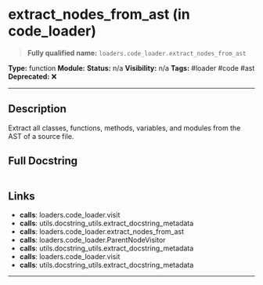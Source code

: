 # extract_nodes_from_ast (in code_loader)
> **Fully qualified name:** `loaders.code_loader.extract_nodes_from_ast`

**Type:** function
**Module:** 
**Status:** n/a
**Visibility:** n/a
**Tags:** #loader #code #ast
**Deprecated:** ❌

---

## Description
Extract all classes, functions, methods, variables, and modules from the AST of a source file.

## Full Docstring
```

```

## Links
- **calls**: loaders.code_loader.visit
- **calls**: utils.docstring_utils.extract_docstring_metadata
- **calls**: loaders.code_loader.extract_nodes_from_ast
- **calls**: loaders.code_loader.ParentNodeVisitor
- **calls**: utils.docstring_utils.extract_docstring_metadata
- **calls**: loaders.code_loader.visit
- **calls**: utils.docstring_utils.extract_docstring_metadata


---
